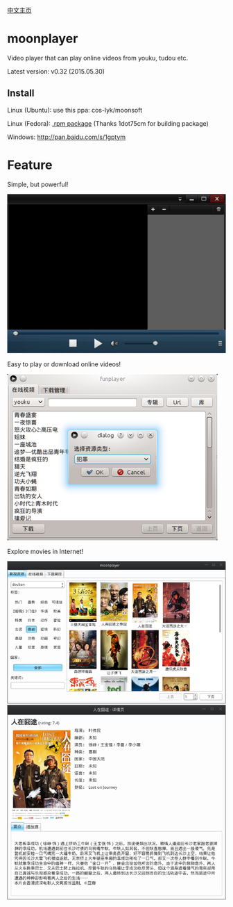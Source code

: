 [中文主页](https://github.com/coslyk/moonplayer/wiki/HomePageZH)

moonplayer
==========
Video player that can play online videos from youku, tudou etc.

Latest version: v0.32 (2015.05.30)


Install
----
Linux (Ubuntu): use this ppa: cos-lyk/moonsoft

Linux (Fedora): [.rpm package](https://copr.fedoraproject.org/coprs/mosquito/myrepo/ ".rpm package") (Thanks 1dot75cm for building package)

Windows: <http://pan.baidu.com/s/1gptym>

Feature
====
Simple, but powerful!

<img src="src/screenshot.png?raw=true" title="screenshot" />

Easy to play or download online videos!

<img src="src/screenshot2.png?raw=true" title="screenshot2" />

Explore movies in Internet!

<img src="src/screenshot3.png?raw=true" title="screenshot3" />

<img src="src/screenshot4.png?raw=true" title="screenshot4" />
